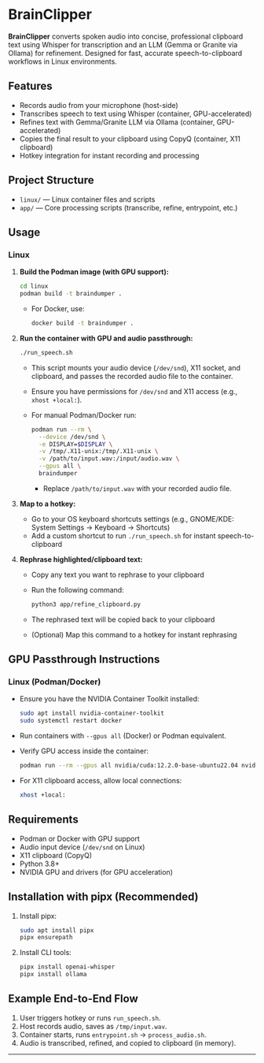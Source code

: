 # BrainClipper

**BrainClipper** converts spoken audio into concise, professional clipboard text using Whisper for transcription and an LLM (Gemma or Granite via Ollama) for refinement. Designed for fast, accurate speech-to-clipboard workflows in Linux environments.

## Features

- Records audio from your microphone (host-side)
- Transcribes speech to text using Whisper (container, GPU-accelerated)
- Refines text with Gemma/Granite LLM via Ollama (container, GPU-accelerated)
- Copies the final result to your clipboard using CopyQ (container, X11 clipboard)
- Hotkey integration for instant recording and processing

## Project Structure

- `linux/` — Linux container files and scripts
- `app/` — Core processing scripts (transcribe, refine, entrypoint, etc.)

## Usage

### Linux

1. **Build the Podman image (with GPU support):**

   ```bash
   cd linux
   podman build -t braindumper .
   ```

   - For Docker, use:

     ```bash
     docker build -t braindumper .
     ```

2. **Run the container with GPU and audio passthrough:**

   ```bash
   ./run_speech.sh
   ```

   - This script mounts your audio device (`/dev/snd`), X11 socket, and clipboard, and passes the recorded audio file to the container.
   - Ensure you have permissions for `/dev/snd` and X11 access (e.g., `xhost +local:`).
   - For manual Podman/Docker run:

     ```bash
     podman run --rm \
       --device /dev/snd \
       -e DISPLAY=$DISPLAY \
       -v /tmp/.X11-unix:/tmp/.X11-unix \
       -v /path/to/input.wav:/input/audio.wav \
       --gpus all \
       braindumper
     ```

     - Replace `/path/to/input.wav` with your recorded audio file.

3. **Map to a hotkey:**
   - Go to your OS keyboard shortcuts settings (e.g., GNOME/KDE: System Settings → Keyboard → Shortcuts)
   - Add a custom shortcut to run `./run_speech.sh` for instant speech-to-clipboard

4. **Rephrase highlighted/clipboard text:**
   - Copy any text you want to rephrase to your clipboard
   - Run the following command:

     ```bash
     python3 app/refine_clipboard.py
     ```

   - The rephrased text will be copied back to your clipboard
   - (Optional) Map this command to a hotkey for instant rephrasing

## GPU Passthrough Instructions

### Linux (Podman/Docker)

- Ensure you have the NVIDIA Container Toolkit installed:

  ```bash
  sudo apt install nvidia-container-toolkit
  sudo systemctl restart docker
  ```

- Run containers with `--gpus all` (Docker) or Podman equivalent.
- Verify GPU access inside the container:

  ```bash
  podman run --rm --gpus all nvidia/cuda:12.2.0-base-ubuntu22.04 nvidia-smi
  ```

- For X11 clipboard access, allow local connections:

  ```bash
  xhost +local:
  ```

## Requirements

- Podman or Docker with GPU support
- Audio input device (`/dev/snd` on Linux)
- X11 clipboard (CopyQ)
- Python 3.8+
- NVIDIA GPU and drivers (for GPU acceleration)

## Installation with pipx (Recommended)

1. Install pipx:

   ```bash
   sudo apt install pipx
   pipx ensurepath
   ```

2. Install CLI tools:

   ```bash
   pipx install openai-whisper
   pipx install ollama
   ```

## Example End-to-End Flow

1. User triggers hotkey or runs `run_speech.sh`.
2. Host records audio, saves as `/tmp/input.wav`.
3. Container starts, runs `entrypoint.sh` → `process_audio.sh`.
4. Audio is transcribed, refined, and copied to clipboard (in memory).

---
